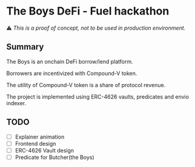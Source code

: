 # The Boys DeFi - Fuel hackathon

:warning: *This is a proof of concept, not to be used in production environment.*

## Summary

The Boys is an onchain DeFi borrow/lend platform.

Borrowers are incentivized with Compound-V token.

The utility of Compound-V token is a share of protocol revenue.

The project is implemented using ERC-4626 vaults, predicates and envio indexer.

## TODO

- [ ] Explainer animation
- [ ] Frontend design
- [ ] ERC-4626 Vault design
- [ ] Predicate for Butcher(the Boys)
